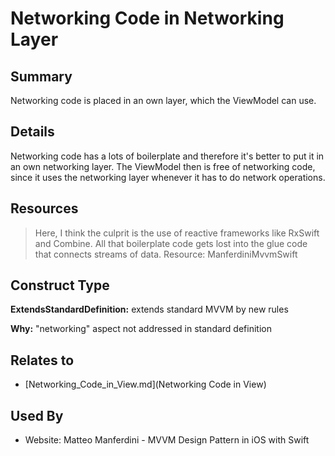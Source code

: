 # Networking Code in Networking Layer

## Summary
Networking code is placed in an own layer, which the ViewModel can use.

## Details
Networking code has a lots of boilerplate and therefore it's better to put it in an own networking layer.
The ViewModel then is free of networking code, since it uses the networking layer whenever it has to do network operations.

## Resources
> Here, I think the culprit is the use of reactive frameworks like RxSwift and Combine. All that boilerplate code gets lost into the glue code that connects streams of data.
Resource: ManferdiniMvvmSwift


## Construct Type

**ExtendsStandardDefinition:** extends standard MVVM by new rules

**Why:** "networking" aspect not addressed in standard definition



## Relates to

* [Networking_Code_in_View.md](Networking Code in View)

## Used By
* Website: Matteo Manferdini - MVVM Design Pattern in iOS with Swift


